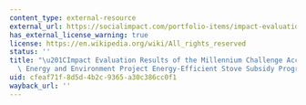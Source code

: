 ```yaml
---
content_type: external-resource
external_url: https://socialimpact.com/portfolio-items/impact-evaluation-mcc-mongolia-energy-environment-project/
has_external_license_warning: true
license: https://en.wikipedia.org/wiki/All_rights_reserved
status: ''
title: "\u201CImpact Evaluation Results of the Millennium Challenge Account Mongolia\
  \ Energy and Environment Project Energy-Efficient Stove Subsidy Program"
uid: cfeaf71f-8d5d-4b2c-9365-a30c386cc0f1
wayback_url: ''
---
```

